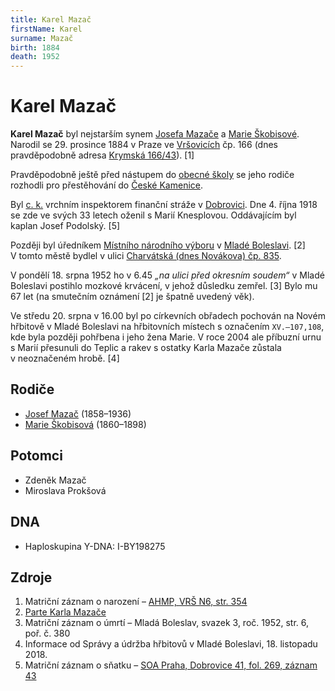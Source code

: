 ```yaml
---
title: Karel Mazač
firstName: Karel
surname: Mazač
birth: 1884
death: 1952
---
```


# Karel Mazač

**Karel Mazač** byl nejstarším synem [Josefa Mazače](mazac-josef-1858.md) a [Marie Škobisové](skobisova-marie-1860.md). Narodil se 29.&nbsp;prosince&nbsp;1884 v&nbsp;Praze ve [Vršovicích](https://cs.wikipedia.org/wiki/Vr%C5%A1ovice) čp.&nbsp;166 (dnes pravděpodobně adresa [Krymská 166/43](https://goo.gl/maps/omBN8RrcksSdRxAh6)). \[1\]

Pravděpodobně ještě před nástupem do [obecné školy](https://cs.wikipedia.org/wiki/Obecn%C3%A1_%C5%A1kola) se jeho rodiče rozhodli pro přestěhování do [České Kamenice](https://cs.wikipedia.org/wiki/%C4%8Cesk%C3%A1_Kamenice).

<Photo src="60288400_347311225790679_5237587049808134144_n.jpg" alt="Karel Mazač" size="md" />

Byl [c. k.](https://cs.wikipedia.org/wiki/C._k.) vrchním inspektorem finanční stráže v [Dobrovici](https://cs.wikipedia.org/wiki/Dobrovice). Dne 4.&nbsp;října&nbsp;1918 se zde ve svých 33&nbsp;letech oženil s&nbsp;Marií Knesplovou. Oddávajícím byl kaplan Josef Podolský. \[5\]

Později byl úředníkem [Místního národního výboru](https://cs.wikipedia.org/wiki/M%C3%ADstn%C3%AD_n%C3%A1rodn%C3%AD_v%C3%BDbor) v [Mladé Boleslavi](https://cs.wikipedia.org/wiki/Mlad%C3%A1_Boleslav). \[2\] V&nbsp;tomto městě bydlel v&nbsp;ulici [Charvátská  (dnes Novákova) čp. 835](https://goo.gl/maps/9Z7Ft2Pw5yYp6fD68).

V&nbsp;pondělí 18.&nbsp;srpna&nbsp;1952 ho v&nbsp;6.45 _„na ulici před okresním soudem“_ v&nbsp;Mladé Boleslavi postihlo mozkové krvácení, v&nbsp;jehož důsledku zemřel. \[3\] Bylo mu 67&nbsp;let (na smutečním oznámení \[2\] je špatně uvedený věk).

<Photo src="IMG_20181120_092618_HDR-nahled.jpg" alt="Matriční záznam o úmrtí (levá strana) [3]" />

<Photo src="IMG_20181120_092833_HDR-nahled.jpg" alt="Matriční záznam o úmrtí (pravá strana) [3]" />

Ve středu 20.&nbsp;srpna v 16.00 byl po církevních obřadech pochován na Novém hřbitově v&nbsp;Mladé Boleslavi na hřbitovních místech s&nbsp;označením `XV.–107,108`, kde byla později pohřbena i jeho žena Marie. V&nbsp;roce 2004 ale příbuzní urnu s&nbsp;Marií přesunuli do Teplic a rakev s&nbsp;ostatky Karla Mazače zůstala v&nbsp;neoznačeném hrobě. \[4\]


## Rodiče

- [Josef Mazač](mazac-josef-1858.md) (1858–1936)
- [Marie Škobisová](skobisova-marie-1860.md) (1860–1898)


## Potomci

- Zdeněk Mazač
- Miroslava Prokšová


## DNA

- Haploskupina Y-DNA: I-BY198275


## Zdroje

1. Matriční záznam o narození – [AHMP, VRŠ N6, str. 354](http://katalog.ahmp.cz/pragapublica/permalink?xid=FC152E6DB6FF48959C8931B618A21616&scan=354#scan354)
2. [Parte Karla Mazače](../59931861_324303364914122_9069059630050574336_n.jpg)
3. Matriční záznam o úmrtí – Mladá Boleslav, svazek 3, roč. 1952, str. 6, poř. č. 380
4. Informace od Správy a údržba hřbitovů v Mladé Boleslavi, 18. listopadu 2018.
5. Matriční záznam o sňatku – [SOA Praha, Dobrovice 41, fol. 269, záznam 43](https://ebadatelna.soapraha.cz/d/4987/272)
